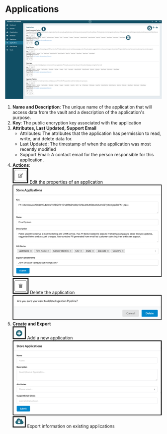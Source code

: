 # Applications

![applications](../assets/images/applications.png "Applications")


1. **Name and Description**: The unique name of the application that will access data from the vault and a description of the application's purpose.
2. **Key**: The public encryption key associated with the application
3. **Attributes, Last Updated, Support Email**
    - Attributes: The attributes that the application has permission to read, write, and delete data for.
    - Last Updated: The timestamp of when the application was most recently modified
    - Support Email: A contact email for the person responsible for this application.
4. **Actions**: <br/>
    ![edit](../assets/images/edit.png "Edit") Edit the properties of an application
    ![edit-application](../assets/images/edit-application.png "Edit Application")
    ![delete](../assets/images/delete.png "Delete") Delete the application
    ![delete-application](../assets/images/delete-application.png "Delete Application")
5. **Create and Export**<br/>
    ![Add](../assets/images/add.png "Add") Add a new application
    ![create-application](../assets/images/create-application.png "Create Application")
    ![export](../assets/images/export.png "Export") Export information on existing applications
